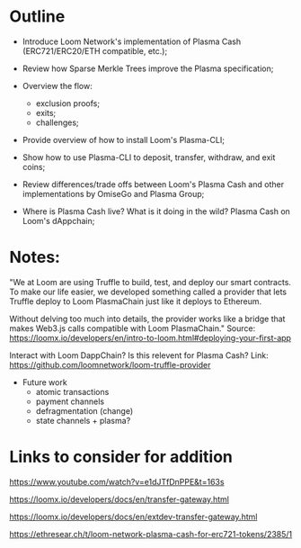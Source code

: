 # Outline

- Introduce Loom Network's implementation of Plasma Cash (ERC721/ERC20/ETH compatible, etc.);

- Review how Sparse Merkle Trees improve the Plasma specification;

- Overview the flow:
	- exclusion proofs;
	- exits;
	- challenges;

- Provide overview of how to install Loom's Plasma-CLI;

- Show how to use Plasma-CLI to deposit, transfer, withdraw, and exit coins;

- Review differences/trade offs between Loom's Plasma Cash and other implementations by OmiseGo and Plasma Group;

- Where is Plasma Cash live? What is it doing in the wild? Plasma Cash on Loom's dAppchain;



# Notes:

"We at Loom are using Truffle to build, test, and deploy our smart contracts. To make our life easier, we developed something called a provider that lets Truffle deploy to Loom PlasmaChain just like it deploys to Ethereum.

Without delving too much into details, the provider works like a bridge that makes Web3.js calls compatible with Loom PlasmaChain."
Source: https://loomx.io/developers/en/intro-to-loom.html#deploying-your-first-app

Interact with Loom DappChain? Is this relevent for Plasma Cash?
Link: https://github.com/loomnetwork/loom-truffle-provider

- Future work
	- atomic transactions
	- payment channels
	- defragmentation (change)
	- state channels + plasma?

# Links to consider for addition

https://www.youtube.com/watch?v=e1dJTfDnPPE&t=163s

https://loomx.io/developers/docs/en/transfer-gateway.html

https://loomx.io/developers/docs/en/extdev-transfer-gateway.html

https://ethresear.ch/t/loom-network-plasma-cash-for-erc721-tokens/2385/1
